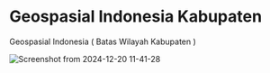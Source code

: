 # Geospasial Indonesia Kabupaten
Geospasial Indonesia ( Batas Wilayah Kabupaten )

![Screenshot from 2024-12-20 11-41-28](https://github.com/user-attachments/assets/0c065585-a699-4761-a75e-bd475c8f97e4)
